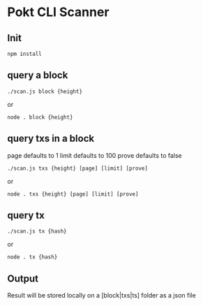 # Pokt CLI  Scanner
## Init
```
npm install
```

## query a block

```
./scan.js block {height}
```

or

```
node . block {height}
```

## query txs in a block
page defaults to 1
limit defaults to 100
prove defaults to false

```
./scan.js txs {height} [page] [limit] [prove]
```

or

```
node . txs {height} [page] [limit] [prove]
```

## query tx

```
./scan.js tx {hash}
```

or

```
node . tx {hash}
```

## Output
Result will be stored locally on a [block|txs|ts] folder as a json file